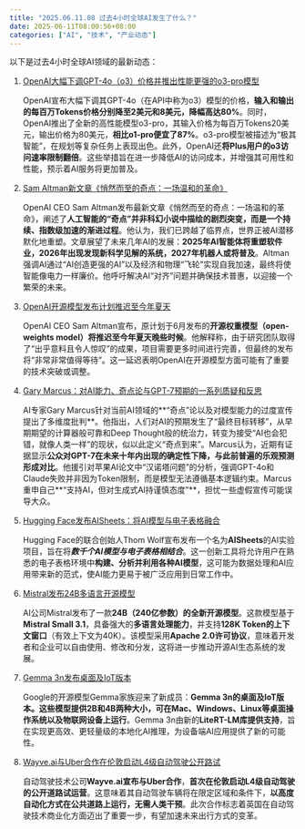 ```yaml
---
title: "2025.06.11.08 过去4小时全球AI发生了什么？"
date: 2025-06-11T08:00:56+08:00
categories: ["AI", "技术", "产业动态"]
---
```


以下是过去4小时全球AI领域的最新动态：

1.  [OpenAI大幅下调GPT-4o（o3）价格并推出性能更强的o3-pro模型](https://x.com/dotey/status/1932557806969950570)

    OpenAI宣布大幅下调其GPT-4o（在API中称为o3）模型的价格，**输入和输出的每百万Tokens价格分别降至2美元和8美元，降幅高达80%**。同时，OpenAI推出了全新的高性能模型o3-pro，其输入价格为每百万Tokens20美元，输出价格为80美元，**相比o1-pro便宜了87%**。o3-pro模型被描述为“极其智能”，在规划等复杂任务上表现出色。此外，OpenAI还**将Plus用户的o3访问速率限制翻倍**。这些举措旨在进一步降低AI的访问成本，并增强其可用性和性能，预示着AI服务将更加普及。

2.  [Sam Altman新文章《悄然而至的奇点：一场温和的革命》](https://x.com/dotey/status/1932551009735487920)

    OpenAI CEO Sam Altman发布最新文章《悄然而至的奇点：一场温和的革命》，阐述了**人工智能的“奇点”并非科幻小说中描绘的剧烈突变，而是一个持续、指数级加速的渐进过程**。他认为，我们已跨越了临界点，世界正被AI潜移默化地重塑。文章展望了未来几年AI的发展：**2025年AI智能体将重塑软件业，2026年出现发现新科学见解的系统，2027年机器人或将普及**。Altman强调AI通过“AI创造更强的AI”以及经济和物理“飞轮”实现自我加速，最终将使智能像电力一样廉价。他呼吁解决AI“对齐”问题并确保技术普惠，以迎接一个繁荣的未来。

3.  [OpenAI开源模型发布计划推迟至今年夏天](https://x.com/sama/status/1932573231199707168)

    OpenAI CEO Sam Altman宣布，原计划于6月发布的**开源权重模型（open-weights model）将推迟至今年夏天晚些时候**。他解释称，由于研究团队取得了“出乎意料且令人惊叹”的成果，项目需要更多时间进行完善，但最终的发布将“非常非常值得等待”。这一延迟表明OpenAI在开源模型方面可能有了重要的技术突破或调整。

4.  [Gary Marcus：对AI能力、奇点论与GPT-7预期的一系列质疑和反思](https://x.com/GaryMarcus/status/1932575628278353983)

    AI专家Gary Marcus针对当前AI领域的**“奇点”论以及对模型能力的过度宣传提出了多维度批判**。他指出，人们对AI的预期发生了“最终目标转移”，从早期期望的计算器般可靠和Deep Thought般的统治力，转变为接受“AI也会犯错，就像人类一样”的现状，似以此定义“奇点到来”。Marcus认为，近期有证据显示**公众对GPT-7在未来十年内出现的确定性下降，与此前普遍的乐观预测形成对比**。他援引对苹果AI论文中“汉诺塔问题”的分析，强调GPT-4o和Claude失败并非因为Token限制，而是模型无法遵循基本逻辑约束。Marcus重申自己**“支持AI，但对生成式AI持谨慎态度”**，担忧一些虚假宣传可能误导大众。

5.  [Hugging Face发布AISheets：将AI模型与电子表格融合](https://x.com/ClementDelangue/status/1932573508703232368)

    Hugging Face的联合创始人Thom Wolf宣布发布一个名为**AISheets**的AI实验项目，旨在将***数千个AI模型与电子表格相结合***。这一创新工具将允许用户在熟悉的电子表格环境中**构建、分析并利用各种AI模型**，这可能为数据处理和AI应用带来新的范式，使AI能力更易于被广泛应用到日常工作中。

6.  [Mistral发布24B多语言开源模型](https://x.com/ClementDelangue/status/1932572636397113579)

    AI公司Mistral发布了一款**24B（240亿参数）的全新开源模型**。这款模型基于**Mistral Small 3.1**，具备强大的**多语言处理能力**，并支持**128K Token的上下文窗口**（有效上下文为40K）。该模型采用**Apache 2.0许可协议**，意味着开发者和企业可以自由使用、修改和分发，这将进一步推动开源AI生态系统的发展。

7.  [Gemma 3n发布桌面及IoT版本](https://x.com/ClementDelangue/status/1932572574229364989)

    Google的开源模型Gemma家族迎来了新成员：**Gemma 3n的桌面及IoT版本。**这些模型提供2B和4B两种大小，可在**Mac、Windows、Linux等桌面操作系统以及物联网设备上运行**。Gemma 3n由新的**LiteRT-LM库提供支持**，旨在实现更高效、更轻量级的本地化AI推理，为设备端AI应用提供了新的可能性。

8.  [Wayve.ai与Uber合作在伦敦启动L4级自动驾驶公开路试](https://x.com/EMostaque/status/1932562446893379728)

    自动驾驶技术公司**Wayve.ai宣布与Uber合作**，**首次在伦敦启动L4级自动驾驶的公开道路试运营**。这意味着其自动驾驶车辆将在限定区域和条件下，**以高度自动化方式在公共道路上运行，无需人类干预**。此次合作标志着英国在自动驾驶技术商业化方面迈出了重要一步，有望加速未来出行方式的变革。